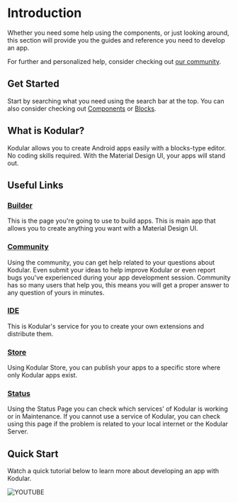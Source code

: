 # Introduction

Whether you need some help using the components, or just looking around, this section will provide you the guides and reference you need to develop an app.

For further and personalized help, consider checking out [our community](https://community.kodular.io).

## Get Started
Start by searching what you need using the search bar at the top. You can also consider checking out [Components](/components/) or [Blocks](/blocks/).

## What is Kodular?

Kodular allows you to create Android apps easily with a blocks-type editor. No coding skills required. With the Material Design UI, your apps will stand out.

## Useful Links

### [Builder](http://creator.kodular.io)

This is the page you're going to use to build apps. This is main app that allows you to create anything you want with a Material Design UI.

### [Community](https://community.kodular.io)

Using the community, you can get help related to your questions about Kodular. Even submit your ideas to help improve Kodular or even report bugs you've experienced during your app development session. Community has so many users that help you, this means you will get a proper answer to any question of yours in minutes.

### [IDE](http://ide.kodular.io)

This is Kodular's service for you to create your own extensions and distribute them.

### [Store](http://store.kodular.io)

Using Kodular Store, you can publish your apps to a specific store where only Kodular apps exist.

### [Status](https://status.kodular.io)

Using the Status Page you can check which services' of Kodular is working or in Maintenance. If you cannot use a service of Kodular, you can check using this page if the problem is related to your local internet or the Kodular Server.

## Quick Start
Watch a quick tutorial below to learn more about developing an app with Kodular.

![YOUTUBE](_bZj-LOXdH8)
